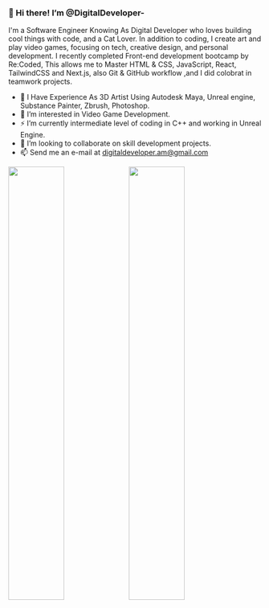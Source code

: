 ###  👋 Hi there! I’m @DigitalDeveloper-
 <div>
          I&#39;m a Software Engineer</span> Knowing As Digital Developer who loves building cool things with code, and a Cat Lover. In addition to coding, I create art and play video games, focusing on tech, creative design, and personal development. I recently completed 
          Front-end development bootcamp by Re:Coded, This allows me to Master HTML & CSS, JavaScript, React, TailwindCSS and Next.js, also Git & GitHub workflow ,and I did colobrat in teamwork projects.
  </div>


- 🌱 I Have Experience As 3D Artist Using Autodesk Maya, Unreal engine, Substance Painter, Zbrush, Photoshop.
- 👀 I’m interested in Video Game Development.
- ⚡ I’m currently intermediate level of coding in C++ and working in Unreal Engine.
- 🤔 I’m looking to collaborate on skill development projects.
- 📫 Send me an e-mail at digitaldeveloper.am@gmail.com
<!--
**DigitalDeveloperAM/DigitalDeveloperAM** is a ✨ _special_ ✨ repository because its `README.md` (this file) appears on your GitHub profile.

Here are some ideas to get you started:

- 👋 Hi, I’m @DigitalDeveloper-
- 🌱 I Have Experience As 3D Artist Using Autodesk Maya, Unreal engine, Substance Painter, Zbrush, Photoshop.
- 👀 I’m interested in Video Game Development.
- 🤔 I’m looking for help with ...
- 💬 Ask me about ...
- 📫 How to reach me: ...
- 😄 Pronouns: ...
- ⚡ Fun fact: ...
-->

<img align="left" width="47%"  src="https://github-readme-stats.vercel.app/api?username=DigitalDeveloperAM&show_icons=true&theme=radical" />

<img align="left" width="47%" src="https://github-readme-stats.vercel.app/api/top-langs/?username=DigitalDeveloperAM&layout=compact" />



